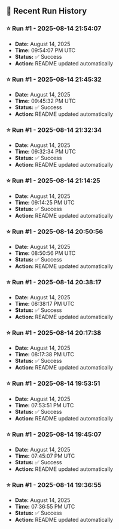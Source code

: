 
## 📝 Recent Run History
<!-- HISTORY_START -->
### ⭐ Run #1 - 2025-08-14 21:54:07
- **Date:** August 14, 2025
- **Time:** 09:54:07 PM UTC
- **Status:** ✅ Success
- **Action:** README updated automatically

### ⭐ Run #1 - 2025-08-14 21:45:32
- **Date:** August 14, 2025
- **Time:** 09:45:32 PM UTC
- **Status:** ✅ Success
- **Action:** README updated automatically

### ⭐ Run #1 - 2025-08-14 21:32:34
- **Date:** August 14, 2025
- **Time:** 09:32:34 PM UTC
- **Status:** ✅ Success
- **Action:** README updated automatically

### ⭐ Run #1 - 2025-08-14 21:14:25
- **Date:** August 14, 2025
- **Time:** 09:14:25 PM UTC
- **Status:** ✅ Success
- **Action:** README updated automatically

### ⭐ Run #1 - 2025-08-14 20:50:56
- **Date:** August 14, 2025
- **Time:** 08:50:56 PM UTC
- **Status:** ✅ Success
- **Action:** README updated automatically

### ⭐ Run #1 - 2025-08-14 20:38:17
- **Date:** August 14, 2025
- **Time:** 08:38:17 PM UTC
- **Status:** ✅ Success
- **Action:** README updated automatically

### ⭐ Run #1 - 2025-08-14 20:17:38
- **Date:** August 14, 2025
- **Time:** 08:17:38 PM UTC
- **Status:** ✅ Success
- **Action:** README updated automatically

### ⭐ Run #1 - 2025-08-14 19:53:51
- **Date:** August 14, 2025
- **Time:** 07:53:51 PM UTC
- **Status:** ✅ Success
- **Action:** README updated automatically

### ⭐ Run #1 - 2025-08-14 19:45:07
- **Date:** August 14, 2025
- **Time:** 07:45:07 PM UTC
- **Status:** ✅ Success
- **Action:** README updated automatically

### ⭐ Run #1 - 2025-08-14 19:36:55
- **Date:** August 14, 2025
- **Time:** 07:36:55 PM UTC
- **Status:** ✅ Success
- **Action:** README updated automatically
<!-- HISTORY_END -->